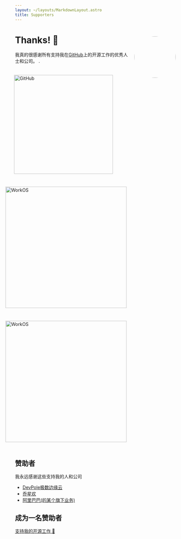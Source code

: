 ```yaml
---
layout: ~/layouts/MarkdownLayout.astro
title: Supporters
---
```


<style is:inline>
.reward-price {
	font-size: 14px;
	position: relative;
	bottom: 2px;
	left: 2px;
	letter-spacing: 0;
}

#thanks-gif {
	margin-top: 30px;
	margin-left: 20px;
	border-radius: 50%;
}

.sponsor {
	box-sizing: border-box;
	display: inline-block;
	vertical-align: middle;
	padding: 20px 0;
	margin-right: 40px;
}

.sponsor:last-of-type {
	margin-right: 0;
}

.sponsor img {
	padding: 0;
	margin: 0;
	box-shadow: none;
}

@media (prefers-color-scheme: dark) {
	.sponsor {
		background-color: #fff;
		border-radius: 5px;
		margin: 20px 0;
		padding: 20px;
		position: unset !important;
	}
}

.silver-sponsor .sponsor {
	display: block;
}

/* Fix the Twitter widget width on mobile */
twitterwidget {
	width: unset !important;
}
</style>

<img id="thanks-gif" src="https://user-images.githubusercontent.com/170270/34912417-66acc388-f8e1-11e7-8350-8e7a321ef97f.gif" width="130" align="right" class="hidden sm:block">

# Thanks! <span class="pl-2">🙌</span>

我真的很感谢所有支持我在[GitHub](https://github.com/darkmatter2048)上的开源工作的优秀人士和公司。 .

<!-- ## <span>🦄🌈</span> Sponsor <span class="reward-price">[$1500/month](https://github.com/sponsors/sindresorhus)</span>

None -->

<!-- ## <span>🦄</span> Sponsor <span class="reward-price not-prose">[$1000/month](https://www.patreon.com/bePatron?c=95723&rid=1917470)</span> -->

<a href="https://www.qiaoxh.com/?from=dyblog.online" class="sponsor" rel="nofollow" style="position:relative;left:-3px">
	<img src="/assets/thanks/logo.png" width="310" alt="GitHub">
</a>
<br>
<a href="https://www.devpole.com/?from=dyblog.online" class="sponsor" rel="nofollow" style="position:relative;left:-30px">
	<img src="/assets/thanks/poster-logo.png" width="380" alt="WorkOS">
</a>
<br>
<a href="https://ali-home.alibaba.com/?from=dyblog.online" class="sponsor" rel="nofollow" style="position:relative;left:-30px">
	<img src="/assets/thanks/alibaba.png" width="380" alt="WorkOS">
</a>




## 赞助者 <span class="reward-price not-prose">

我永远感谢这些支持我的人和公司

- [DevPole极数边缘云](https://www.devpole.com/?from=dyblog.online)
- [乔星欢](https://www.qiaoxh.com/?from=dyblog.online)
- [阿里巴巴(的某个旗下业务)](https://ali-home.alibaba.com/?from=dyblog.online)

## 成为一名赞助者

[支持我的开源工作 🙌](donate)